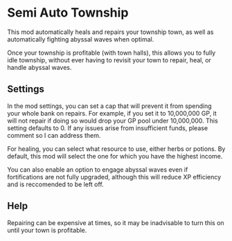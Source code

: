 # Semi Auto Township

This mod automatically heals and repairs your township town, as well as automatically fighting abyssal waves when optimal.

Once your township is profitable (with town halls), this allows you to fully idle township, without ever having to revisit your town to repair, heal, or handle abyssal waves.

## Settings
In the mod settings, you can set a cap that will prevent it from spending your whole bank on repairs. For example, if you set it to 10,000,000 GP, it will not repair if doing so would drop your GP pool under 10,000,000. This setting defaults to 0. If any issues arise from insufficient funds, please comment so I can address them.

For healing, you can select what resource to use, either herbs or potions. By default, this mod will select the one for which you have the highest income.

You can also enable an option to engage abyssal waves even if fortifications are not fully upgraded, although this will reduce XP efficiency and is reccomended to be left off.

## Help
Repairing can be expensive at times, so it may be inadvisable to turn this on until your town is profitable.